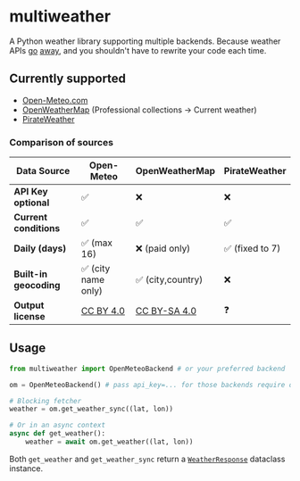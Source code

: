 # multiweather

A Python weather library supporting multiple backends. Because weather APIs [go](https://www.reddit.com/r/webdev/comments/8tjavu) [away](https://www.reddit.com/r/androidapps/comments/1aoz984/), and you shouldn't have to rewrite your code each time.

## Currently supported

- [Open-Meteo.com](https://open-meteo.com/)
- [OpenWeatherMap](https://openweathermap.org) (Professional collections -> Current weather)
- [PirateWeather](https://pirateweather.net/en/latest/)

### Comparison of sources

| Data Source            | Open-Meteo             | OpenWeatherMap               | PirateWeather   |
| ---------------------- | ---------------------- | ---------------------------- | --------------- |
| **API Key optional**   | ✅                     | ❌                           | ❌              |
| **Current conditions** | ✅                     | ✅                           | ✅              |
| **Daily (days)**       | ✅ (max 16)            | ❌ (paid only)               | ✅ (fixed to 7) |
| **Built-in geocoding** | ✅ (city name only)    | ✅ (city,country)            | ❌              |
| **Output license**     | [CC BY 4.0][CC BY 4.0] | [CC BY-SA 4.0][CC BY-SA 4.0] | ❓              |

[CC BY 4.0]: https://creativecommons.org/licenses/by/4.0/
[CC BY-SA 4.0]: https://creativecommons.org/licenses/by-sa/4.0/
## Usage
```python
from multiweather import OpenMeteoBackend # or your preferred backend

om = OpenMeteoBackend() # pass api_key=... for those backends require one

# Blocking fetcher
weather = om.get_weather_sync((lat, lon))

# Or in an async context
async def get_weather():
    weather = await om.get_weather((lat, lon))
```

Both `get_weather` and `get_weather_sync` return a [`WeatherResponse`](multiweather/data.py) dataclass instance.
